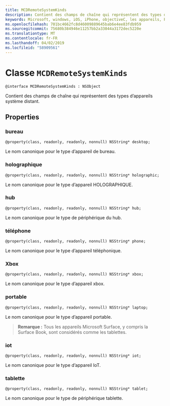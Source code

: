 ```yaml
---
title: MCDRemoteSystemKinds
description: Contient des champs de chaîne qui représentent des types d’appareils système distant.
keywords: Microsoft, windows, iOS, iPhone, objectiveC, les appareils, Project Rome connectés
ms.openlocfilehash: 701bc4662fc8d46009889645bab6e4ee83fdb959
ms.sourcegitcommit: 75680b384946e11257bb2a33044a3172dec5220e
ms.translationtype: MT
ms.contentlocale: fr-FR
ms.lasthandoff: 04/02/2019
ms.locfileid: "58909561"
---
```

# <a name="class-mcdremotesystemkinds"></a>Classe `MCDRemoteSystemKinds` 

```
@interface MCDRemoteSystemKinds : NSObject
```

Contient des champs de chaîne qui représentent des types d’appareils système distant.

## <a name="properties"></a>Properties

### <a name="desktop"></a>bureau
`@property(class, readonly, readonly, nonnull) NSString* desktop;`

Le nom canonique pour le type d’appareil de bureau.

### <a name="holographic"></a>holographique
`@property(class, readonly, readonly, nonnull) NSString* holographic;`

Le nom canonique pour le type d’appareil HOLOGRAPHIQUE.

### <a name="hub"></a>hub
`@property(class, readonly, readonly, nonnull) NSString* hub;`

Le nom canonique pour le type de périphérique du hub.

### <a name="phone"></a>téléphone
`@property(class, readonly, readonly, nonnull) NSString* phone;`

Le nom canonique pour le type d’appareil téléphonique.

### <a name="xbox"></a>Xbox
`@property(class, readonly, readonly, nonnull) NSString* xbox;`

Le nom canonique pour le type d’appareil xbox.

### <a name="laptop"></a>portable
`@property(class, readonly, readonly, nonnull) NSString* laptop;`

Le nom canonique pour le type d’appareil portable.

> **Remarque :** Tous les appareils Microsoft Surface, y compris la Surface Book, sont considérés comme les tablettes.

### <a name="iot"></a>iot
`@property(class, readonly, readonly, nonnull) NSString* iot;`

Le nom canonique pour le type d’appareil IoT.

### <a name="tablet"></a>tablette
`@property(class, readonly, readonly, nonnull) NSString* tablet;`

Le nom canonique pour le type de périphérique tablette.
